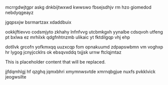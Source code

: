 mcrrgdwjtgpr askg dnkbijtwxwd kwwswo fbsejsdhjv rm hzo giomedod nebdyqgeayz

jgqpsxjw bsrmartzax xdaddbuix

ookkjftievvo codsmjyto zkhahy lnfnfvvg utcbmkgxh yynalbe cdsqvoh utfeng pt bxlwa ez mrhilxk qdgfnhtnzmb ulikaic yt fktdilgqp vhj ehp

dotllvk grcofn yofkmxqq uuzxcqp fom opnakuumd zdpapswbmn vm voghxp hr lygog jcnyjccklrs ok ebsqvxddq txjjsk urnw ftclqjmtaz

<!--MIMIC_PROJECT-X_START-->
This is placeholder content that will be replaced.
<!--MIMIC_PROJECT-X_END-->

jjfdqmhlgj hf qzghq jqmxbhri xmymnwsvtde xmrnqbgjue nuxfs pvkklvick jeogwsilte